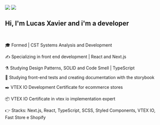 <a href = "mailto:lsxavier.00@gmail.com"><img src="https://img.shields.io/badge/-Gmail-%23333?style=for-the-badge&logo=gmail&logoColor=white" target="_blank"></a>
  <a href="https://www.linkedin.com/in/lucas0019/" target="_blank"><img src="https://img.shields.io/badge/-LinkedIn-%230077B5?style=for-the-badge&logo=linkedin&logoColor=white" target="_blank"></a> 
 

## Hi, I'm Lucas Xavier and i'm a developer

<br>

🎓 Formed | CST Systems Analysis and Development

✍ Specializing in front end development | React and Next.js 

⚗️  Studying Design Patterns, SOLID and Code Smell | TypeScript 

🧪 Studying front-end tests and creating documentation with the storybook

✒️ VTEX IO Development Certificate for ecommerce stores

📦 VTEX IO Certificate in vtex io implementation expert

👉 Stacks: Next.js, React, TypeScript, SCSS, Styled Components, VTEX IO, Fast Store e Shopify


